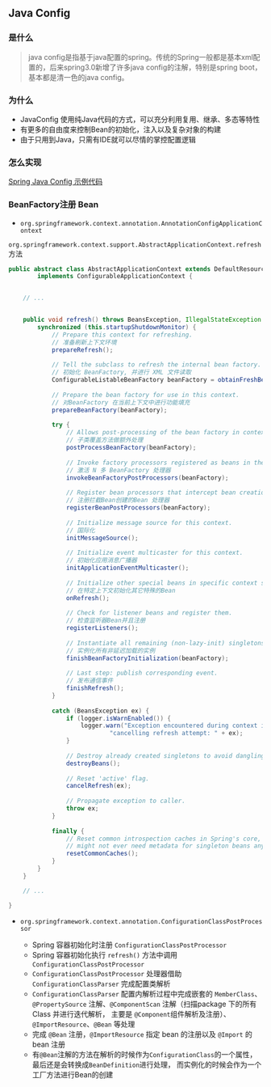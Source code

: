 ## Java Config

### 是什么

> java config是指基于java配置的spring。传统的Spring一般都是基本xml配置的，后来spring3.0新增了许多java config的注解，特别是spring boot，基本都是清一色的java config。

### 为什么

* JavaConfig 使用纯Java代码的方式，可以充分利用复用、继承、多态等特性
* 有更多的自由度来控制Bean的初始化，注入以及复杂对象的构建
* 由于只用到Java，只需有IDE就可以尽情的掌控配置逻辑

### 怎么实现

[Spring Java Config 示例代码](https://github.com/fxbin/personal-growth/src/main/java/cn/fxbin/record/study/spring/javaconfig)

### BeanFactory注册 Bean

* `org.springframework.context.annotation.AnnotationConfigApplicationContext`

`org.springframework.context.support.AbstractApplicationContext.refresh` 方法

```java
public abstract class AbstractApplicationContext extends DefaultResourceLoader
		implements ConfigurableApplicationContext {


    // ...


    public void refresh() throws BeansException, IllegalStateException {
        synchronized (this.startupShutdownMonitor) {
            // Prepare this context for refreshing.
            // 准备刷新上下文环境
            prepareRefresh();
    
            // Tell the subclass to refresh the internal bean factory.
            // 初始化 BeanFactory, 并进行 XML 文件读取
            ConfigurableListableBeanFactory beanFactory = obtainFreshBeanFactory();
    
            // Prepare the bean factory for use in this context.
            // 对BeanFactory 在当前上下文中进行功能填充
            prepareBeanFactory(beanFactory);
    
            try {
                // Allows post-processing of the bean factory in context subclasses.
                // 子类覆盖方法做额外处理
                postProcessBeanFactory(beanFactory);
    
                // Invoke factory processors registered as beans in the context.
                // 激活 N 多 BeanFactory 处理器
                invokeBeanFactoryPostProcessors(beanFactory);
    
                // Register bean processors that intercept bean creation.
                // 注册拦截Bean创建的Bean 处理器
                registerBeanPostProcessors(beanFactory);
    
                // Initialize message source for this context.
                // 国际化
                initMessageSource();
    
                // Initialize event multicaster for this context.
                // 初始化应用消息广播器
                initApplicationEventMulticaster();
    
                // Initialize other special beans in specific context subclasses.
                // 在特定上下文初始化其它特殊的Bean
                onRefresh();
    
                // Check for listener beans and register them.
                // 检查监听器Bean并且注册
                registerListeners();
    
                // Instantiate all remaining (non-lazy-init) singletons.
                // 实例化所有非延迟加载的实例
                finishBeanFactoryInitialization(beanFactory);
    
                // Last step: publish corresponding event.
                // 发布通信事件
                finishRefresh();
            }
    
            catch (BeansException ex) {
                if (logger.isWarnEnabled()) {
                    logger.warn("Exception encountered during context initialization - " +
                            "cancelling refresh attempt: " + ex);
                }
    
                // Destroy already created singletons to avoid dangling resources.
                destroyBeans();
    
                // Reset 'active' flag.
                cancelRefresh(ex);
    
                // Propagate exception to caller.
                throw ex;
            }
    
            finally {
                // Reset common introspection caches in Spring's core, since we
                // might not ever need metadata for singleton beans anymore...
                resetCommonCaches();
            }
        }
    }

    // ...

}

```

* `org.springframework.context.annotation.ConfigurationClassPostProcessor`

    * Spring 容器初始化时注册 `ConfigurationClassPostProcessor`
    * Spring 容器初始化执行 `refresh()` 方法中调用 `ConfigurationClassPostProcessor`
    * `ConfigurationClassPostProcessor` 处理器借助 `ConfigurationClassParser` 完成配置类解析
    * `ConfigurationClassParser` 配置内解析过程中完成嵌套的 `MemberClass`、`@PropertySource` 注解、`@ComponentScan` 注解（扫描package 下的所有Class 并进行迭代解析，
    主要是 `@Component`组件解析及注册）、`@ImportResource`、`@Bean` 等处理
    * 完成 `@Bean` 注册，`@ImportResource` 指定 bean 的注册以及 `@Import` 的 bean 注册
    * 有`@Bean`注解的方法在解析的时候作为`ConfigurationClass`的一个属性，最后还是会转换成`BeanDefinition`进行处理， 而实例化的时候会作为一个工厂方法进行Bean的创建